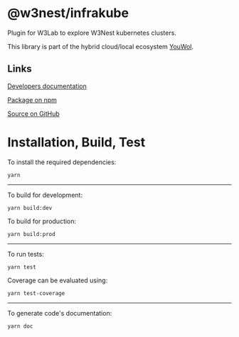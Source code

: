 # @w3nest/infrakube

Plugin for W3Lab to explore W3Nest kubernetes clusters.

This library is part of the hybrid cloud/local ecosystem
[YouWol](https://platform.youwol.com/apps/@youwol/platform/latest).

## Links

<!-- no user guide provided -->

[Developers documentation](https://platform.youwol.com/apps/@youwol/cdn-explorer/latest?package=@w3nest/infrakube&tab=doc)

[Package on npm](https://www.npmjs.com/package/@w3nest/infrakube)

[Source on GitHub](https://github.com/w3nest/infrakube)

# Installation, Build, Test

To install the required dependencies:

```shell
yarn
```

---

To build for development:

```shell
yarn build:dev
```

To build for production:

```shell
yarn build:prod
```

---

<!-- no specific test configuration documented -->

To run tests:

```shell
yarn test
```

Coverage can be evaluated using:

```shell
yarn test-coverage
```

---

To generate code's documentation:

```shell
yarn doc
```
